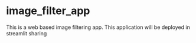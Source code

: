 # image_filter_app
This is a web based image filtering app.
This application will be deployed in streamlit sharing
